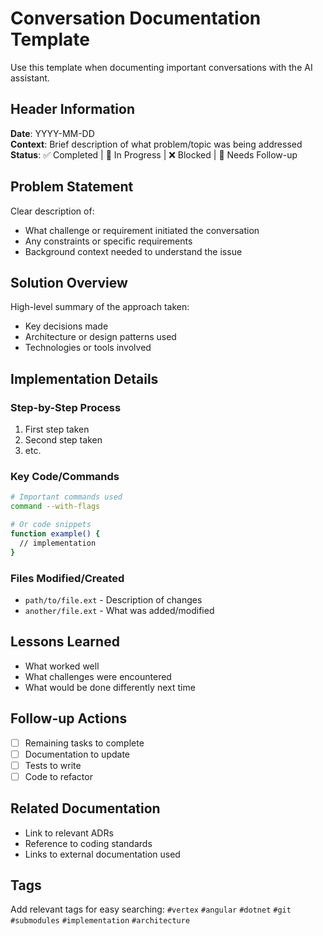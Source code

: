 # Conversation Documentation Template

Use this template when documenting important conversations with the AI assistant.

## Header Information

**Date**: YYYY-MM-DD  
**Context**: Brief description of what problem/topic was being addressed  
**Status**: ✅ Completed | 🚧 In Progress | ❌ Blocked | 🔄 Needs Follow-up

## Problem Statement

Clear description of:
- What challenge or requirement initiated the conversation
- Any constraints or specific requirements
- Background context needed to understand the issue

## Solution Overview

High-level summary of the approach taken:
- Key decisions made
- Architecture or design patterns used
- Technologies or tools involved

## Implementation Details

### Step-by-Step Process
1. First step taken
2. Second step taken
3. etc.

### Key Code/Commands
```bash
# Important commands used
command --with-flags

# Or code snippets
function example() {
  // implementation
}
```

### Files Modified/Created
- `path/to/file.ext` - Description of changes
- `another/file.ext` - What was added/modified

## Lessons Learned

- What worked well
- What challenges were encountered
- What would be done differently next time

## Follow-up Actions

- [ ] Remaining tasks to complete
- [ ] Documentation to update
- [ ] Tests to write
- [ ] Code to refactor

## Related Documentation

- Link to relevant ADRs
- Reference to coding standards
- Links to external documentation used

## Tags

Add relevant tags for easy searching:
`#vertex` `#angular` `#dotnet` `#git` `#submodules` `#implementation` `#architecture`
